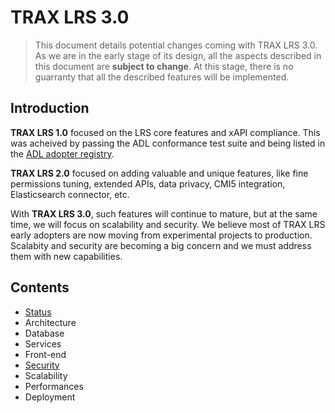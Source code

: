 # TRAX LRS 3.0

> This document details potential changes coming with TRAX LRS 3.0. As we are in the early stage of its design, all the aspects described in this document are **subject to change**. At this stage, there is no guarranty that all the described features will be implemented.


## Introduction

**TRAX LRS 1.0** focused on the LRS core features and xAPI compliance. This was acheived by passing the ADL conformance test suite and being listed in the [ADL adopter registry](https://adopters.adlnet.gov/products/all/0).

**TRAX LRS 2.0** focused on adding valuable and unique features, like fine permissions tuning, extended APIs, data privacy, CMI5 integration, Elasticsearch connector, etc.

With **TRAX LRS 3.0**, such features will continue to mature, but at the same time, we will focus on scalability and security. We believe most of TRAX LRS early adopters are now moving from experimental projects to production. Scalabity and security are becoming a big concern and we must address them with new capabilities.


## Contents

- [Status](status.md)
- Architecture
- Database
- Services
- Front-end
- [Security](security.md)
- Scalability
- Performances
- Deployment
